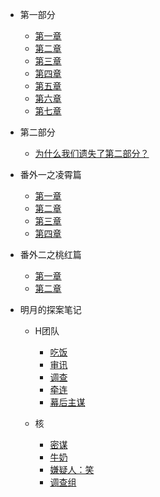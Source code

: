 * 第一部分

  * [第一章](/zh-cn/part1/chapter1.md)
  * [第二章](/zh-cn/part1/chapter2.md)
  * [第三章](/zh-cn/part1/chapter3.md)
  * [第四章](/zh-cn/part1/chapter4.md)
  * [第五章](/zh-cn/part1/chapter5.md)
  * [第六章](/zh-cn/part1/chapter6.md)
  * [第七章](/zh-cn/part1/chapter7.md)

* 第二部分
  * [为什么我们遗失了第二部分？](/zh-cn/part2/missing.md) 

* 番外一之凌霄篇
  * [第一章](/zh-cn/ex1/chapter1.md) 
  * [第二章](/zh-cn/ex1/chapter2.md) 
  * [第三章](/zh-cn/ex1/chapter3.md) 
  * [第四章](/zh-cn/ex1/chapter4.md)

* 番外二之桃红篇
  * [第一章](/zh-cn/ex2/chapter1.md) 
  * [第二章](/zh-cn/ex2/chapter2.md) 

* 明月的探案笔记
  * H团队

    * [吃饭](/zh-cn/detective/part1/chapter1.md) 
    * [审讯](/zh-cn/detective/part1/chapter2.md)
    * [调查](/zh-cn/detective/part1/chapter3.md) 
    * [牵连](/zh-cn/detective/part1/chapter4.md)  
    * [幕后主谋](/zh-cn/detective/part1/chapter5.md) 
    
  * 核
    * [密谋](/zh-cn/detective/part2/chapter1.md)
    * [牛奶](/zh-cn/detective/part2/chapter2.md)
    * [嫌疑人：笑](/zh-cn/detective/part2/chapter3.md)
    * [调查组](/zh-cn/detective/part2/chapter4.md)
